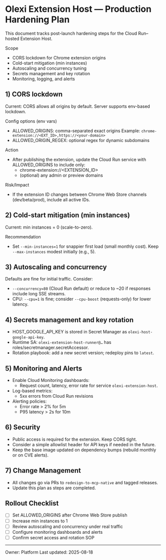 # Olexi Extension Host — Production Hardening Plan

This document tracks post-launch hardening steps for the Cloud Run–hosted Extension Host.

Scope
- CORS lockdown for Chrome extension origins
- Cold-start mitigation (min instances)
- Autoscaling and concurrency tuning
- Secrets management and key rotation
- Monitoring, logging, and alerts

## 1) CORS lockdown
Current: CORS allows all origins by default. Server supports env-based lockdown.

Config options (env vars)
- ALLOWED_ORIGINS: comma-separated exact origins
  Example: `chrome-extension://<EXT_ID>,https://<your-domain>`
- ALLOWED_ORIGIN_REGEX: optional regex for dynamic subdomains

Action
- After publishing the extension, update the Cloud Run service with ALLOWED_ORIGINS to include only:
  - chrome-extension://<EXTENSION_ID>
  - (optional) any admin or preview domains

Risk/Impact
- If the extension ID changes between Chrome Web Store channels (dev/beta/prod), include all active IDs.

## 2) Cold-start mitigation (min instances)
Current: min instances = 0 (scale-to-zero).

Recommendation
- Set `--min-instances=1` for snappier first load (small monthly cost). Keep `--max-instances` modest initially (e.g., 5).

## 3) Autoscaling and concurrency
Defaults are fine for initial traffic. Consider:
- `--concurrency=80` (Cloud Run default) or reduce to ~20 if responses include long SSE streams.
- CPU: `--cpu=1` is fine; consider `--cpu-boost` (requests-only) for lower latency.

## 4) Secrets management and key rotation
- HOST_GOOGLE_API_KEY is stored in Secret Manager as `olexi-host-google-api-key`.
- Runtime SA: `olexi-extension-host-runner@…` has roles/secretmanager.secretAccessor.
- Rotation playbook: add a new secret version; redeploy pins to `latest`.

## 5) Monitoring and Alerts
- Enable Cloud Monitoring dashboards:
  - Request count, latency, error rate for service `olexi-extension-host`.
- Log-based metrics:
  - 5xx errors from Cloud Run revisions
- Alerting policies:
  - Error rate > 2% for 5m
  - P95 latency > 2s for 10m

## 6) Security
- Public access is required for the extension. Keep CORS tight.
- Consider a simple allowlist header for API keys if needed in the future.
- Keep the base image updated on dependency bumps (rebuild monthly or on CVE alerts).

## 7) Change Management
- All changes go via PRs to `redesign-to-mcp-native` and tagged releases.
- Update this plan as steps are completed.

## Rollout Checklist
- [ ] Set ALLOWED_ORIGINS after Chrome Web Store publish
- [ ] Increase min instances to 1
- [ ] Review autoscaling and concurrency under real traffic
- [ ] Configure monitoring dashboards and alerts
- [ ] Confirm secret access and rotation SOP

---
Owner: Platform
Last updated: 2025-08-18
